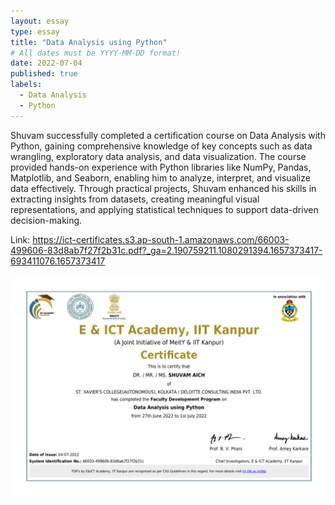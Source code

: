 ```yaml
---
layout: essay
type: essay
title: "Data Analysis using Python"
# All dates must be YYYY-MM-DD format!
date: 2022-07-04
published: true
labels:
  - Data Analysis
  - Python
---
```


Shuvam successfully completed a certification course on Data Analysis with Python, gaining comprehensive knowledge of key concepts such as data wrangling, exploratory data analysis, and data visualization. The course provided hands-on experience with Python libraries like NumPy, Pandas, Matplotlib, and Seaborn, enabling him to analyze, interpret, and visualize data effectively. Through practical projects, Shuvam enhanced his skills in extracting insights from datasets, creating meaningful visual representations, and applying statistical techniques to support data-driven decision-making.

Link: https://ict-certificates.s3.ap-south-1.amazonaws.com/66003-499606-83d8ab7f27f2b31c.pdf?_ga=2.190759211.1080291394.1657373417-693411076.1657373417

<img class="rounded float-start pe-4" src="../img/certificates/iitkanpur.png">
